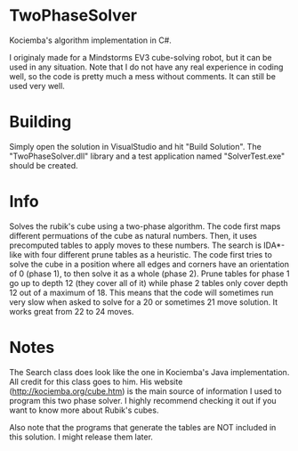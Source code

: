 # TwoPhaseSolver
Kociemba's algorithm implementation in C#. 

I originaly made for a Mindstorms EV3 cube-solving robot, but it can be used in any situation. Note that I do not have any real experience in coding well, so the code is pretty much a mess without comments. It can still be used very well.

# Building
Simply open the solution in VisualStudio and hit "Build Solution". The "TwoPhaseSolver.dll" library and a test application named "SolverTest.exe" should be created. 

# Info
Solves the rubik's cube using a two-phase algorithm. The code first maps different permuations of the cube as natural numbers. Then, it uses precomputed tables to apply moves to these numbers. The search is IDA*-like with four different prune tables as a heuristic. The code first tries to solve the cube in a position where all edges and corners have an orientation of 0 (phase 1), to then solve it as a whole (phase 2). Prune tables for phase 1 go up to depth 12 (they cover all of it) while phase 2 tables only cover depth 12 out of a maximum of 18. This means that the code will sometimes run very slow when asked to solve for a 20 or sometimes 21 move solution. It works great from 22 to 24 moves.

# Notes
The Search class does look like the one in Kociemba's Java implementation. All credit for this class goes to him. His website (http://kociemba.org/cube.htm) is the main source of information I used to program this two phase solver. I highly recommend checking it out if you want to know more about Rubik's cubes.

Also note that the programs that generate the tables are NOT included in this solution. I might release them later.
